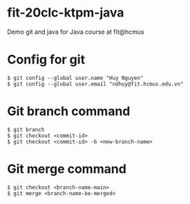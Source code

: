 # fit-20clc-ktpm-java
Demo git and java for Java course at fit@hcmus

# Config for git
```shell
$ git config --global user.name "Huy Nguyen"
$ git config --global user.email "ndhuy@fit.hcmus.edu.vn"
```

# Git branch command
```shell
$ git branch
$ git checkout <commit-id>
$ git checkout <commit-id> -b <new-branch-name>
```

# Git merge command
```shell
$ git checkout <branch-name-main>
$ git merge <branch-name-be-merged>
```
